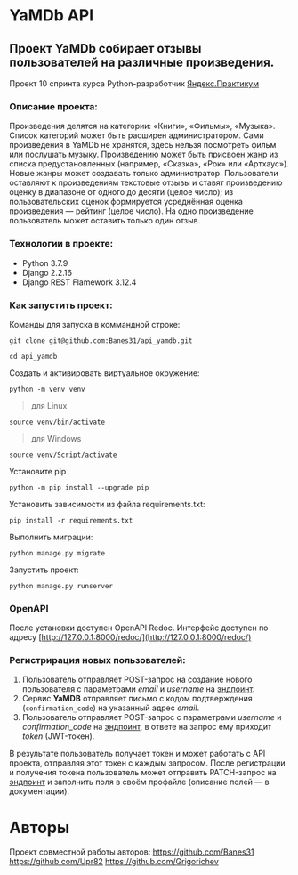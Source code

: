 # YaMDb API
## Проект YaMDb собирает отзывы пользователей на различные произведения.
Проект 10 спринта курса Python-разработчик [Яндекс.Практикум](https://practicum.yandex.ru/)

### Описание проекта:
Произведения делятся на категории: «Книги», «Фильмы», «Музыка». Список категорий может быть расширен администратором.
Сами произведения в YaMDb не хранятся, здесь нельзя посмотреть фильм или послушать музыку.
Произведению может быть присвоен жанр из списка предустановленных (например, «Сказка», «Рок» или «Артхаус»). Новые жанры может создавать только администратор.
Пользователи оставляют к произведениям текстовые отзывы и ставят произведению оценку в диапазоне от одного до десяти (целое число); из пользовательских оценок формируется усреднённая оценка произведения — рейтинг (целое число). На одно произведение пользователь может оставить только один отзыв.

### Технологии в проекте:
- Python 3.7.9
- Django 2.2.16
- Django REST Flamework 3.12.4

### Как запустить проект:

Команды для запуска в коммандной строке:

```
git clone git@github.com:Banes31/api_yamdb.git
```

```
cd api_yamdb
```

Cоздать и активировать виртуальное окружение:

```
python -m venv venv
```

> для Linux
```
source venv/bin/activate
```

> для Windows
```
source venv/Script/activate
```

Установите pip

```
python -m pip install --upgrade pip
```

Установить зависимости из файла requirements.txt:

```
pip install -r requirements.txt
```

Выполнить миграции:

```
python manage.py migrate
```

Запустить проект:

```
python manage.py runserver
```

### OpenAPI

После установки доступен OpenAPI Redoc. Интерфейс доступен по адресу [http://127.0.0.1:8000/redoc/](http://127.0.0.1:8000/redoc/)

### Регистрирация новых пользователей:
1. Пользователь отправляет POST-запрос на создание нового пользователя с параметрами *email* и *username* на [эндпоинт](http://127.0.0.1:8000/api/v1/auth/signup).
2. Сервис **YaMDB** отправляет письмо с кодом подтверждения (```confirmation_code```) на указанный адрес *email*.
3. Пользователь отправляет POST-запрос с параметрами *username* и *confirmation_code* на [эндпоинт](http://127.0.0.1:8000/api/v1/auth/token/), в ответе на запрос ему приходит *token* (JWT-токен).

В результате пользователь получает токен и может работать с API проекта, отправляя этот токен с каждым запросом.
После регистрации и получения токена пользователь может отправить PATCH-запрос на [эндпоинт](http://127.0.0.1:8000/api/v1/users/me/) и заполнить поля в своём профайле (описание полей — в документации).

# Авторы
Проект совместной работы авторов:
https://github.com/Banes31
https://github.com/Upr82
https://github.com/Grigorichev
